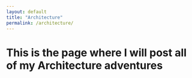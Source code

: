 ```yaml
---
layout: default
title: "Architecture"
permalink: /architecture/
---
```


<h1> This is the page where I will post all of my Architecture adventures <h1>